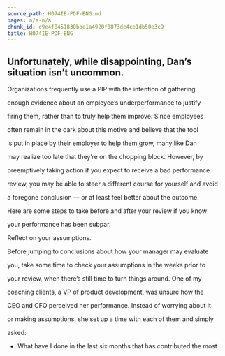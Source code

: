 ```yaml
---
source_path: H074IE-PDF-ENG.md
pages: n/a-n/a
chunk_id: c9e4f8451830bbe1a4920f0873de4ce1db50e3c9
title: H074IE-PDF-ENG
---
```

## Unfortunately, while disappointing, Dan’s situation isn’t uncommon.

Organizations frequently use a PIP with the intention of gathering

enough evidence about an employee’s underperformance to justify

firing them, rather than to truly help them improve. Since employees

often remain in the dark about this motive and believe that the tool

is put in place by their employer to help them grow, many like Dan

may realize too late that they’re on the chopping block. However, by

preemptively taking action if you expect to receive a bad performance

review, you may be able to steer a different course for yourself and avoid

a foregone conclusion — or at least feel better about the outcome.

Here are some steps to take before and after your review if you know

your performance has been subpar.

Reflect on your assumptions.

Before jumping to conclusions about how your manager may evaluate

you, take some time to check your assumptions in the weeks prior to

your review, when there’s still time to turn things around. One of my

coaching clients, a VP of product development, was unsure how the

CEO and CFO perceived her performance. Instead of worrying about it

or making assumptions, she set up a time with each of them and simply

asked:

- What have I done in the last six months that has contributed the most
